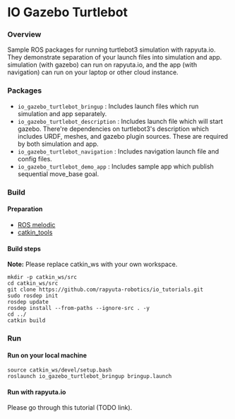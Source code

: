 # IO Gazebo Turtlebot

### Overview
Sample ROS packages for running turtlebot3 simulation with rapyuta.io. They demonstrate separation of your launch files
into simulation and app. simulation (with gazebo) can run on rapyuta.io, and the app (with navigation) can run on your
laptop or other cloud instance.

### Packages
- `io_gazebo_turtlebot_bringup` : Includes launch files which run simulation and app separately.
- `io_gazebo_turtlebot_description` : Includes launch file which will start gazebo. There're dependencies on turtlebot3's
    description which includes URDF, meshes, and gazebo plugin sources. These are required by both simulation and app.
- `io_gazebo_turtlebot_navigation` : Includes navigation launch file and config files.
- `io_gazebo_turtlebot_demo_app` : Includes sample app which publish sequential move_base goal.

### Build
#### Preparation
- [ROS melodic](http://wiki.ros.org/melodic/Installation/Ubuntu)
- [catkin_tools](https://catkin-tools.readthedocs.io/en/latest/installing.html)

#### Build steps

**Note:** Please replace catkin_ws with your own workspace.

```
mkdir -p catkin_ws/src
cd catkin_ws/src
git clone https://github.com/rapyuta-robotics/io_tutorials.git
sudo rosdep init
rosdep update
rosdep install --from-paths --ignore-src . -y
cd ../
catkin build
```

### Run
#### Run on your local machine
```
source catkin_ws/devel/setup.bash
roslaunch io_gazebo_turtlebot_bringup bringup.launch 
```

#### Run with rapyuta.io
Please go through this tutorial (TODO link).
